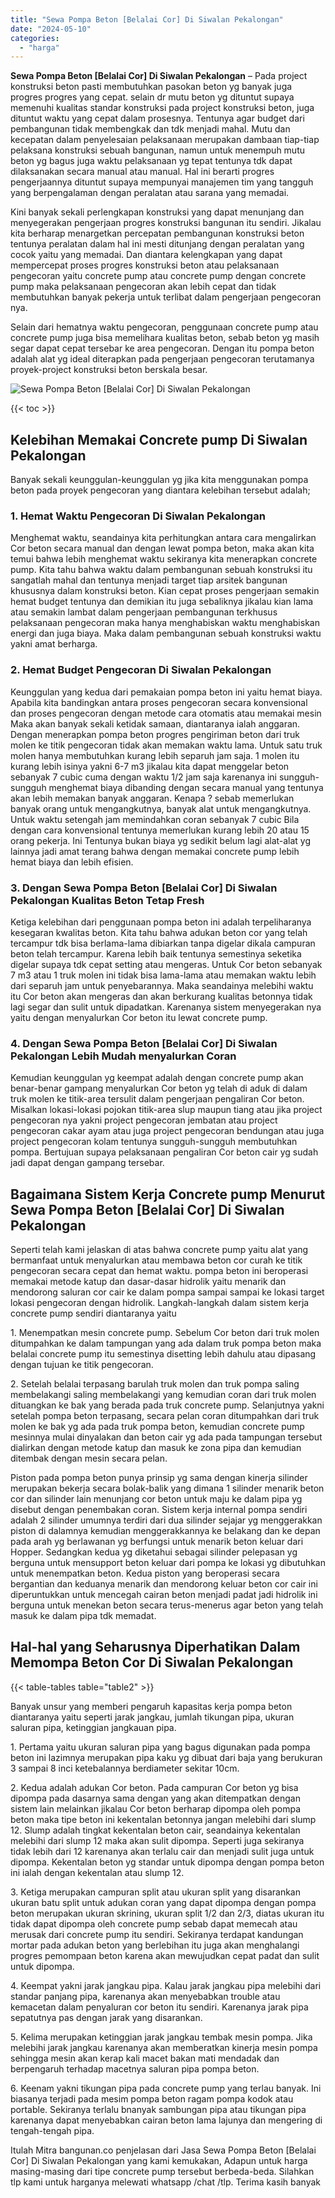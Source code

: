 ```yaml
---
title: "Sewa Pompa Beton [Belalai Cor] Di Siwalan Pekalongan"
date: "2024-05-10"
categories: 
  - "harga"
---
```


**Sewa Pompa Beton \[Belalai Cor\] Di Siwalan Pekalongan** – Pada project konstruksi beton pasti membutuhkan pasokan beton yg banyak juga progres progres yang cepat. selain dr mutu beton yg dituntut supaya memenuhi kualitas standar konstruksi pada project konstruksi beton, juga dituntut waktu yang cepat dalam prosesnya. Tentunya agar budget dari pembangunan tidak membengkak dan tdk menjadi mahal. Mutu dan kecepatan dalam penyelesaian pelaksanaan merupakan dambaan tiap-tiap pelaksana konstruksi sebuah bangunan, namun untuk menempuh mutu beton yg bagus juga waktu pelaksanaan yg tepat tentunya tdk dapat dilaksanakan secara manual atau manual. Hal ini berarti progres pengerjaannya dituntut supaya mempunyai manajemen tim yang tangguh yang berpengalaman dengan peralatan atau sarana yang memadai.

Kini banyak sekali perlengkapan konstruksi yang dapat menunjang dan menyegerakan pengerjaan progres konstruksi bangunan itu sendiri. Jikalau kita berharap menargetkan percepatan pembangunan konstruksi beton tentunya peralatan dalam hal ini mesti ditunjang dengan peralatan yang cocok yaitu yang memadai. Dan diantara kelengkapan yang dapat mempercepat proses progres konstruksi beton atau pelaksanaan pengecoran yaitu concrete pump atau concrete pump dengan concrete pump maka pelaksanaan pengecoran akan lebih cepat dan tidak membutuhkan banyak pekerja untuk terlibat dalam pengerjaan pengecoran nya.

Selain dari hematnya waktu pengecoran, penggunaan concrete pump atau concrete pump juga bisa memelihara kualitas beton, sebab beton yg masih segar dapat cepat tersebar ke area pengecoran. Dengan itu pompa beton adalah alat yg ideal diterapkan pada pengerjaan pengecoran terutamanya proyek-project konstruksi beton berskala besar.

![Sewa Pompa Beton [Belalai Cor] Di Siwalan Pekalongan](/images/sewa-concrete-pump-21.png)

{{< toc >}}

## Kelebihan Memakai Concrete pump Di Siwalan Pekalongan

Banyak sekali keunggulan-keunggulan yg jika kita menggunakan pompa beton pada proyek pengecoran yang diantara kelebihan tersebut adalah;

### 1\. Hemat Waktu Pengecoran Di Siwalan Pekalongan

Menghemat waktu, seandainya kita perhitungkan antara cara mengalirkan Cor beton secara manual dan dengan lewat pompa beton, maka akan kita temui bahwa lebih menghemat waktu sekiranya kita menerapkan concrete pump. Kita tahu bahwa waktu dalam pembangunan sebuah konstruksi itu sangatlah mahal dan tentunya menjadi target tiap arsitek bangunan khususnya dalam konstruksi beton. Kian cepat proses pengerjaan semakin hemat budget tentunya dan demikian itu juga sebaliknya jikalau kian lama atau semakin lambat dalam pengerjaan pembangunan terkhusus pelaksanaan pengecoran maka hanya menghabiskan waktu menghabiskan energi dan juga biaya. Maka dalam pembangunan sebuah konstruksi waktu yakni amat berharga.

### 2\. Hemat Budget Pengecoran Di Siwalan Pekalongan

Keunggulan yang kedua dari pemakaian pompa beton ini yaitu hemat biaya. Apabila kita bandingkan antara proses pengecoran secara konvensional dan proses pengecoran dengan metode cara otomatis atau memakai mesin Maka akan banyak sekali ketidak samaan, diantaranya ialah anggaran. Dengan menerapkan pompa beton progres pengiriman beton dari truk molen ke titik pengecoran tidak akan memakan waktu lama. Untuk satu truk molen hanya membutuhkan kurang lebih separuh jam saja. 1 molen itu kurang lebih isinya yakni 6-7 m3 jikalau kita dapat menggelar beton sebanyak 7 cubic cuma dengan waktu 1/2 jam saja karenanya ini sungguh-sungguh menghemat biaya dibanding dengan secara manual yang tentunya akan lebih memakan banyak anggaran. Kenapa ? sebab memerlukan banyak orang untuk mengangkutnya, banyak alat untuk mengangkutnya. Untuk waktu setengah jam memindahkan coran sebanyak 7 cubic Bila dengan cara konvensional tentunya memerlukan kurang lebih 20 atau 15 orang pekerja. Ini Tentunya bukan biaya yg sedikit belum lagi alat-alat yg lainnya jadi amat terang bahwa dengan memakai concrete pump lebih hemat biaya dan lebih efisien.

### 3\. Dengan Sewa Pompa Beton \[Belalai Cor\] Di Siwalan Pekalongan Kualitas Beton Tetap Fresh

Ketiga kelebihan dari penggunaan pompa beton ini adalah terpeliharanya kesegaran kwalitas beton. Kita tahu bahwa adukan beton cor yang telah tercampur tdk bisa berlama-lama dibiarkan tanpa digelar dikala campuran beton telah tercampur. Karena lebih baik tentunya semestinya seketika digelar supaya tdk cepat setting atau mengeras. Untuk Cor beton sebanyak 7 m3 atau 1 truk molen ini tidak bisa lama-lama atau memakan waktu lebih dari separuh jam untuk penyebarannya. Maka seandainya melebihi waktu itu Cor beton akan mengeras dan akan berkurang kualitas betonnya tidak lagi segar dan sulit untuk dipadatkan. Karenanya sistem menyegerakan nya yaitu dengan menyalurkan Cor beton itu lewat concrete pump.

### 4\. Dengan Sewa Pompa Beton \[Belalai Cor\] Di Siwalan Pekalongan Lebih Mudah menyalurkan Coran

Kemudian keunggulan yg keempat adalah dengan concrete pump akan benar-benar gampang menyalurkan Cor beton yg telah di aduk di dalam truk molen ke titik-area tersulit dalam pengerjaan pengaliran Cor beton. Misalkan lokasi-lokasi pojokan titik-area slup maupun tiang atau jika project pengecoran nya yakni project pengecoran jembatan atau project pengecoran cakar ayam atau juga project pengecoran bendungan atau juga project pengecoran kolam tentunya sungguh-sungguh membutuhkan pompa. Bertujuan supaya pelaksanaan pengaliran Cor beton cair yg sudah jadi dapat dengan gampang tersebar.

## Bagaimana Sistem Kerja Concrete pump Menurut Sewa Pompa Beton \[Belalai Cor\] Di Siwalan Pekalongan

Seperti telah kami jelaskan di atas bahwa concrete pump yaitu alat yang bermanfaat untuk menyalurkan atau membawa beton cor curah ke titik pengecoran secara cepat dan hemat waktu. pompa beton ini beroperasi memakai metode katup dan dasar-dasar hidrolik yaitu menarik dan mendorong saluran cor cair ke dalam pompa sampai sampai ke lokasi target lokasi pengecoran dengan hidrolik. Langkah-langkah dalam sistem kerja concrete pump sendiri diantaranya yaitu

1\. Menempatkan mesin concrete pump. Sebelum Cor beton dari truk molen ditumpahkan ke dalam tampungan yang ada dalam truk pompa beton maka belalai concrete pump itu semestinya disetting lebih dahulu atau dipasang dengan tujuan ke titik pengecoran.

2\. Setelah belalai terpasang barulah truk molen dan truk pompa saling membelakangi saling membelakangi yang kemudian coran dari truk molen dituangkan ke bak yang berada pada truk concrete pump. Selanjutnya yakni setelah pompa beton terpasang, secara pelan coran ditumpahkan dari truk molen ke bak yg ada pada truk pompa beton, kemudian concrete pump mesinnya mulai dinyalakan dan beton cair yg ada pada tampungan tersebut dialirkan dengan metode katup dan masuk ke zona pipa dan kemudian ditembak dengan mesin secara pelan.

Piston pada pompa beton punya prinsip yg sama dengan kinerja silinder merupakan bekerja secara bolak-balik yang dimana 1 silinder menarik beton cor dan silinder lain menunjang cor beton untuk maju ke dalam pipa yg disebut dengan penembakan coran. Sistem kerja internal pompa sendiri adalah 2 silinder umumnya terdiri dari dua silinder sejajar yg menggerakkan piston di dalamnya kemudian menggerakkannya ke belakang dan ke depan pada arah yg berlawanan yg berfungsi untuk menarik beton keluar dari Hopper. Sedangkan kedua yg diketahui sebagai silinder pelepasan yg berguna untuk mensupport beton keluar dari pompa ke lokasi yg dibutuhkan untuk menempatkan beton. Kedua piston yang beroperasi secara bergantian dan keduanya menarik dan mendorong keluar beton cor cair ini diperuntukkan untuk mencegah cairan beton menjadi padat jadi hidrolik ini berguna untuk menekan beton secara terus-menerus agar beton yang telah masuk ke dalam pipa tdk memadat.

## Hal-hal yang Seharusnya Diperhatikan Dalam Memompa Beton Cor Di Siwalan Pekalongan

{{< table-tables table="table2" >}}

Banyak unsur yang memberi pengaruh kapasitas kerja pompa beton diantaranya yaitu seperti jarak jangkau, jumlah tikungan pipa, ukuran saluran pipa, ketinggian jangkauan pipa.

1\. Pertama yaitu ukuran saluran pipa yang bagus digunakan pada pompa beton ini lazimnya merupakan pipa kaku yg dibuat dari baja yang berukuran 3 sampai 8 inci ketebalannya berdiameter sekitar 10cm.

2\. Kedua adalah adukan Cor beton. Pada campuran Cor beton yg bisa dipompa pada dasarnya sama dengan yang akan ditempatkan dengan sistem lain melainkan jikalau Cor beton berharap dipompa oleh pompa beton maka tipe beton ini kekentalan betonnya jangan melebihi dari slump 12. Slump adalah tingkat kekentalan beton cair, seandainya kekentalan melebihi dari slump 12 maka akan sulit dipompa. Seperti juga sekiranya tidak lebih dari 12 karenanya akan terlalu cair dan menjadi sulit juga untuk dipompa. Kekentalan beton yg standar untuk dipompa dengan pompa beton ini ialah dengan kekentalan atau slump 12.

3\. Ketiga merupakan campuran split atau ukuran split yang disarankan ukuran batu split untuk adukan coran yang dapat dipompa dengan pompa beton merupakan ukuran skrining, ukuran split 1/2 dan 2/3, diatas ukuran itu tidak dapat dipompa oleh concrete pump sebab dapat memecah atau merusak dari concrete pump itu sendiri. Sekiranya terdapat kandungan mortar pada adukan beton yang berlebihan itu juga akan menghalangi progres pemompaan beton karena akan mewujudkan cepat padat dan sulit untuk dipompa.

4\. Keempat yakni jarak jangkau pipa. Kalau jarak jangkau pipa melebihi dari standar panjang pipa, karenanya akan menyebabkan trouble atau kemacetan dalam penyaluran cor beton itu sendiri. Karenanya jarak pipa sepatutnya pas dengan jarak yang disarankan.

5\. Kelima merupakan ketinggian jarak jangkau tembak mesin pompa. Jika melebihi jarak jangkau karenanya akan memberatkan kinerja mesin pompa sehingga mesin akan kerap kali macet bakan mati mendadak dan berpengaruh terhadap macetnya saluran pipa pompa beton.

6\. Keenam yakni tikungan pipa pada concrete pump yang terlau banyak. Ini biasanya terjadi pada mesim pompa beton ragam pompa kodok atau portable. Sekiranya terlalu bnanyak sambungan pipa atau tikungan pipa karenanya dapat menyebabkan cairan beton lama lajunya dan mengering di tengah-tengah pipa.

Itulah Mitra bangunan.co penjelasan dari Jasa Sewa Pompa Beton \[Belalai Cor\] Di Siwalan Pekalongan yang kami kemukakan, Adapun untuk harga masing-masing dari tipe concrete pump tersebut berbeda-beda. Silahkan tlp kami untuk harganya melewati whatsapp /chat /tlp. Terima kasih banyak
